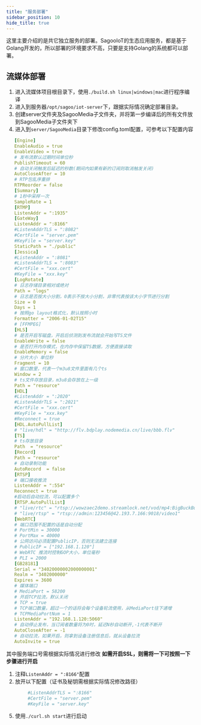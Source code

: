 ```yaml
---
title: "服务部署"
sidebar_position: 10
hide_title: true
---
```


这里主要介绍的是共它独立服务的部署。SagooIoT的生态应用服务，都是基于Golang开发的，所以部署的环境要求不高，只要是支持Golang的系统都可以部署。

## 流媒体部署

1. 进入流媒体项目根目录下，使用`./build.sh linux|windows|mac`进行程序编译
2. 进入到服务器`/opt/sagoo/iot-server`下，跟据实际情况确定部署目录。
3. 创建server文件夹及SagooMedia子文件夹，并将第一步编译后的所有文件放到SagooMedia子文件夹下
4. 进入到`server/SagooMedia`目录下修改config.toml配置，可参考以下配置内容

```yaml
   [Engine]
   EnableAudio = true
   EnableVideo = true
   # 发布流默认过期时间单位秒
   PublishTimeout = 60
   # 自动关闭触发后延迟的秒数(期间内如果有新的订阅则取消触发关闭)
   AutoCloseAfter = 10
   # RTP包乱序重排
   RTPReorder = false
   [Summary]
   # 1秒中采样一次
   SampleRate = 1
   [RTMP]
   ListenAddr = ":1935"
   [GateWay]
   ListenAddr = ":8166"
   #ListenAddrTLS = ":8082"
   #CertFile = "server.pem"
   #KeyFile = "server.key"
   StaticPath = "./public"
   [Jessica]
   #ListenAddr = ":8081"
   #ListenAddrTLS = ":8083"
   #CertFile = "xxx.cert"
   #KeyFile = "xxx.key"
   [LogRotate]
   # 日志存储目录相对或绝对
   Path = "logs"
   # 日志是否按大小分割，0表示不按大小分割，非零代表按该大小字节进行分割
   Size = 0
   Days = 1
   # 按照go layout格式化，默认按照小时
   Formatter = "2006-01-02T15"
   # [FFMPEG]
   [HLS]
   # 是否开启写磁盘，开启后侦测到发布流就会开始写TS文件
   EnableWrite = false
   # 是否打开内存模式，在内存中保留TS数据，方便直接读取
   EnableMemory = false
   # 分片大小 单位秒
   Fragment = 10
   # 窗口数里，代表一个m3u8文件里面有几个ts
   Window = 2
   # ts文件存放目录，m3u8会存放在上一级
   Path = "resource"
   [HDL]
   #ListenAddr = ":2020"
   #ListenAddrTLS = ":2021"
   #CertFile = "xxx.cert"
   #KeyFile = "xxx.key"
   #Reconnect = true
   [HDL.AutoPullList]
   # "live/hdl" = "http://flv.bdplay.nodemedia.cn/live/bbb.flv"
   [TS]
   # ts存放目录
   Path  = "resource"
   [Record]
   Path = "resource"
   # 自动录制功能
   AutoRecord  = false
   [RTSP]
   # 端口接收推流
   ListenAddr = ":554"
   Reconnect = true
   #启动后自动拉流，可以配置多个
   [RTSP.AutoPullList]
   # "live/rtc" = "rtsp://wowzaec2demo.streamlock.net/vod/mp4:BigBuckBunny_115k.mp4"
   # "live/rtsp" = "rtsp://admin:123456@42.193.7.166:9018/video1"
   [WebRTC]
   # 端口范围不配置的话是自动分配
   # PortMin = 30000
   # PortMax = 40000
   # 公网访问必须配置PublicIP，否则无法建立连接
   # PublicIP = ["192.168.1.120"]
   # WebRTC 推流时控制GOP大小，单位毫秒
   # PLI = 2000
   [GB28181]
   Serial = "34020000002000000001"
   Realm = "3402000000"
   Expires = 3600
   # 媒体端口
   # MediaPort = 58200
   # 开启TCP拉流，默认关闭
   # TCP = true
   # TCP端口数量，超过一个的话将会每个设备轮流使用，从MediaPort往下递增
   # TCPMediaPortNum = 1
   ListenAddr = "192.168.1.120:5060"
   # 自动停止发布，当订阅者数量将为0时，延迟N秒自动断开,-1代表不断开
   AutoCloseAfter = -1
   # 自动拉流，如果开启，则拿到设备注册信息后，就从设备拉流
   AutoInvite = true
```

其中服务端口号需根据实际情况进行修改
**如需开启SSL，则需将一下可按照一下步骤进行开启**
  1.  注释`ListenAddr = ":8166"`配置
  2. 放开以下配置（证书及秘钥需根据实际情况修改路径）

```yaml
        #ListenAddrTLS = ":8166"
        #CertFile = "server.pem"
        #KeyFile = "server.key"
```

5. 使用`./curl.sh start`进行启动

